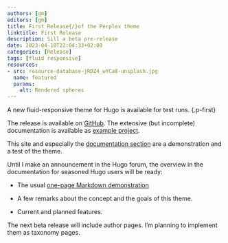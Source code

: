 ```yaml
---
authors: [gm]
editors: [gm]
title: First Release{/}of the Perplex theme
linktitle: First Release
description: Sill a beta pre-release
date: 2023-04-10T22:04:33+02:00
categories: [Release]
tags: [fluid responsive]
resources:
- src: resource-database-jRDZ4_wYCa8-unsplash.jpg
  name: featured
  params:
    alt: Rendered spheres
---
```


A new fluid-responsive theme for Hugo is available for test runs.
{.p-first}
<!--more-->

The release is available on [GitHub](https://github.com/bowman2001/perplex/releases/). The extensive (but incomplete) documentation is available as [example project](https://github.com/bowman2001/perplexdoc).

This site and especially the [documentation section](/doc) are a demonstration and a test of the theme.

Until I make an announcement in the Hugo forum, the overview in the documentation for seasoned Hugo users will be ready:

- The usual [one-page Markdown demonstration](/doc/overview/markdown)

- A few remarks about the concept and the goals of this theme.  

- Current and planned features.

The next beta release will include author pages. I’m planning to implement them as taxonomy pages.
